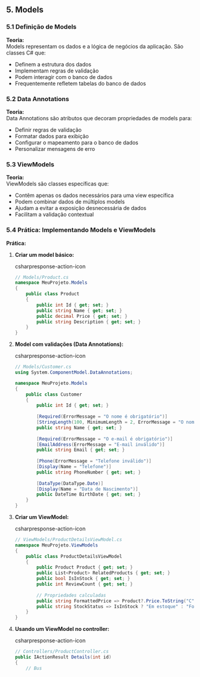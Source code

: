 ## 5. Models

### 5.1 Definição de Models

**Teoria:**  
Models representam os dados e a lógica de negócios da aplicação. São classes C# que:

- Definem a estrutura dos dados
- Implementam regras de validação
- Podem interagir com o banco de dados
- Frequentemente refletem tabelas do banco de dados

### 5.2 Data Annotations

**Teoria:**  
Data Annotations são atributos que decoram propriedades de models para:

- Definir regras de validação
- Formatar dados para exibição
- Configurar o mapeamento para o banco de dados
- Personalizar mensagens de erro

### 5.3 ViewModels

**Teoria:**  
ViewModels são classes específicas que:

- Contêm apenas os dados necessários para uma view específica
- Podem combinar dados de múltiplos models
- Ajudam a evitar a exposição desnecessária de dados
- Facilitam a validação contextual

### 5.4 Prática: Implementando Models e ViewModels

**Prática:**

1. **Criar um model básico:**
    
    csharpresponse-action-icon
    
    ```csharp
    // Models/Product.cs
    namespace MeuProjeto.Models
    {
        public class Product
        {
            public int Id { get; set; }
            public string Name { get; set; }
            public decimal Price { get; set; }
            public string Description { get; set; }
        }
    }
    ```
    
2. **Model com validações (Data Annotations):**
    
    csharpresponse-action-icon
    
    ```csharp
    // Models/Customer.cs
    using System.ComponentModel.DataAnnotations;
    
    namespace MeuProjeto.Models
    {
        public class Customer
        {
            public int Id { get; set; }
            
            [Required(ErrorMessage = "O nome é obrigatório")]
            [StringLength(100, MinimumLength = 2, ErrorMessage = "O nome deve ter entre 2 e 100 caracteres")]
            public string Name { get; set; }
            
            [Required(ErrorMessage = "O e-mail é obrigatório")]
            [EmailAddress(ErrorMessage = "E-mail inválido")]
            public string Email { get; set; }
            
            [Phone(ErrorMessage = "Telefone inválido")]
            [Display(Name = "Telefone")]
            public string PhoneNumber { get; set; }
            
            [DataType(DataType.Date)]
            [Display(Name = "Data de Nascimento")]
            public DateTime BirthDate { get; set; }
        }
    }
    ```
    
3. **Criar um ViewModel:**
    
    csharpresponse-action-icon
    
    ```csharp
    // ViewModels/ProductDetailsViewModel.cs
    namespace MeuProjeto.ViewModels
    {
        public class ProductDetailsViewModel
        {
            public Product Product { get; set; }
            public List<Product> RelatedProducts { get; set; }
            public bool IsInStock { get; set; }
            public int ReviewCount { get; set; }
            
            // Propriedades calculadas
            public string FormattedPrice => Product?.Price.ToString("C");
            public string StockStatus => IsInStock ? "Em estoque" : "Fora de estoque";
        }
    }
    ```
    
4. **Usando um ViewModel no controller:**
    
    csharpresponse-action-icon
    
    ```csharp
    // Controllers/ProductController.cs
    public IActionResult Details(int id)
    {
        // Bus
    ```